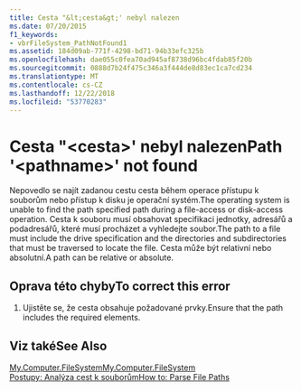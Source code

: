 ```yaml
---
title: Cesta "&lt;cesta&gt;' nebyl nalezen
ms.date: 07/20/2015
f1_keywords:
- vbrFileSystem_PathNotFound1
ms.assetid: 184d09ab-771f-4298-bd71-94b33efc325b
ms.openlocfilehash: dae055c0fea70ad945af8738d96bc4fdab85f20b
ms.sourcegitcommit: 0888d7b24f475c346a3f444de8d83ec1ca7cd234
ms.translationtype: MT
ms.contentlocale: cs-CZ
ms.lasthandoff: 12/22/2018
ms.locfileid: "53770283"
---
```

# <a name="path-ltpathnamegt-not-found"></a><span data-ttu-id="30ff3-102">Cesta "&lt;cesta&gt;' nebyl nalezen</span><span class="sxs-lookup"><span data-stu-id="30ff3-102">Path '&lt;pathname&gt;' not found</span></span>
<span data-ttu-id="30ff3-103">Nepovedlo se najít zadanou cestu cesta během operace přístupu k souborům nebo přístup k disku je operační systém.</span><span class="sxs-lookup"><span data-stu-id="30ff3-103">The operating system is unable to find the path specified path during a file-access or disk-access operation.</span></span> <span data-ttu-id="30ff3-104">Cesta k souboru musí obsahovat specifikaci jednotky, adresářů a podadresářů, které musí procházet a vyhledejte soubor.</span><span class="sxs-lookup"><span data-stu-id="30ff3-104">The path to a file must include the drive specification and the directories and subdirectories that must be traversed to locate the file.</span></span> <span data-ttu-id="30ff3-105">Cesta může být relativní nebo absolutní.</span><span class="sxs-lookup"><span data-stu-id="30ff3-105">A path can be relative or absolute.</span></span>  
  
## <a name="to-correct-this-error"></a><span data-ttu-id="30ff3-106">Oprava této chyby</span><span class="sxs-lookup"><span data-stu-id="30ff3-106">To correct this error</span></span>  
  
1.  <span data-ttu-id="30ff3-107">Ujistěte se, že cesta obsahuje požadované prvky.</span><span class="sxs-lookup"><span data-stu-id="30ff3-107">Ensure that the path includes the required elements.</span></span>  
  
## <a name="see-also"></a><span data-ttu-id="30ff3-108">Viz také</span><span class="sxs-lookup"><span data-stu-id="30ff3-108">See Also</span></span>  
 [<span data-ttu-id="30ff3-109">My.Computer.FileSystem</span><span class="sxs-lookup"><span data-stu-id="30ff3-109">My.Computer.FileSystem</span></span>](xref:Microsoft.VisualBasic.FileIO.FileSystem)  
 [<span data-ttu-id="30ff3-110">Postupy: Analýza cest k souborům</span><span class="sxs-lookup"><span data-stu-id="30ff3-110">How to: Parse File Paths</span></span>](../../visual-basic/developing-apps/programming/drives-directories-files/how-to-parse-file-paths.md)
